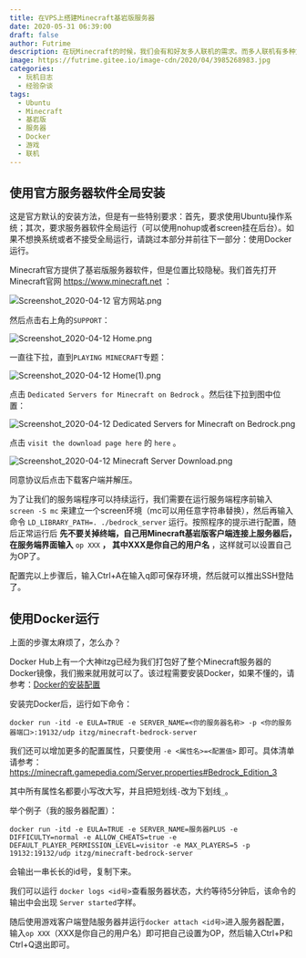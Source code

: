 ```yaml
---
title: 在VPS上搭建Minecraft基岩版服务器
date: 2020-05-31 06:39:00
draft: false
author: Futrime
description: 在玩Minecraft的时候，我们会有和好友多人联机的需求。而多人联机有多种方式，我认为其中最好的方式就是自己搭建服务器。在这篇文章中我将会介绍如何使用最简单的方法搭建Minecraft基岩版服务器。
image: https://futrime.gitee.io/image-cdn/2020/04/3985268983.jpg
categories:
  - 玩机日志
  - 经验杂谈
tags:
  - Ubuntu
  - Minecraft
  - 基岩版
  - 服务器
  - Docker
  - 游戏
  - 联机
---
```


## 使用官方服务器软件全局安装

这是官方默认的安装方法，但是有一些特别要求：首先，要求使用Ubuntu操作系统；其次，要求服务器软件全局运行（可以使用nohup或者screen挂在后台）。如果不想换系统或者不接受全局运行，请跳过本部分并前往下一部分：使用Docker运行。

Minecraft官方提供了基岩版服务器软件，但是位置比较隐秘。我们首先打开Minecraft官网 https://www.minecraft.net ：

![Screenshot_2020-04-12 官方网站.png][2]

然后点击右上角的`SUPPORT`：

![Screenshot_2020-04-12 Home.png][3]

一直往下拉，直到`PLAYING MINECRAFT`专题：

![Screenshot_2020-04-12 Home(1).png][4]

点击 `Dedicated Servers for Minecraft on Bedrock` 。然后往下拉到图中位置：

![Screenshot_2020-04-12 Dedicated Servers for Minecraft on Bedrock.png][5]

点击 `visit the download page here` 的 `here` 。

![Screenshot_2020-04-12 Minecraft Server Download.png][6]

同意协议后点击下载客户端并解压。

为了让我们的服务端程序可以持续运行，我们需要在运行服务端程序前输入 `screen -S mc` 来建立一个screen环境（mc可以用任意字符串替换），然后再输入命令 `LD_LIBRARY_PATH=. ./bedrock_server` 运行。按照程序的提示进行配置，随后正常运行后 **先不要关掉终端，自己用Minecraft基岩版客户端连接上服务器后，在服务端界面输入** `op XXX` **， 其中XXX是你自己的用户名** ，这样就可以设置自己为OP了。

配置完以上步骤后，输入Ctrl+A在输入q即可保存环境，然后就可以推出SSH登陆了。

## 使用Docker运行

上面的步骤太麻烦了，怎么办？

Docker Hub上有一个大神itzg已经为我们打包好了整个Minecraft服务器的Docker镜像，我们搬来就用就可以了。该过程需要安装Docker，如果不懂的，请参考：[Docker的安装配置][7]

安装完Docker后，运行如下命令：

```
docker run -itd -e EULA=TRUE -e SERVER_NAME=<你的服务器名称> -p <你的服务器端口>:19132/udp itzg/minecraft-bedrock-server
```

我们还可以增加更多的配置属性，只要使用 `-e <属性名>=<配置值>` 即可。具体清单请参考： https://minecraft.gamepedia.com/Server.properties#Bedrock_Edition_3

其中所有属性名都要小写改大写，并且把短划线`-`改为下划线`_`。

举个例子（我的服务器配置）：

```
docker run -itd -e EULA=TRUE -e SERVER_NAME=服务器PLUS -e DIFFICULTY=normal -e ALLOW_CHEATS=true -e DEFAULT_PLAYER_PERMISSION_LEVEL=visitor -e MAX_PLAYERS=5 -p 19132:19132/udp itzg/minecraft-bedrock-server
```

会输出一串长长的id号，复制下来。

我们可以运行 `docker logs <id号>`查看服务器状态，大约等待5分钟后，该命令的输出中会出现 `Server started`字样。

随后使用游戏客户端登陆服务器并运行`docker attach <id号>`进入服务器配置，输入`op XXX`（XXX是你自己的用户名）即可把自己设置为OP，然后输入Ctrl+P和Ctrl+Q退出即可。

  [2]: https://futrime.gitee.io/image-cdn/2020/04/839175543.png
  [3]: https://futrime.gitee.io/image-cdn/2020/04/2769552309.png
  [4]: https://futrime.gitee.io/image-cdn/2020/04/176705270.png
  [5]: https://futrime.gitee.io/image-cdn/2020/04/3485814941.png
  [6]: https://futrime.gitee.io/image-cdn/2020/04/3747231590.png
  [7]: https://blog.futrime.com/skills/352.html
